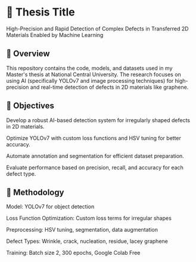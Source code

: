 # 🧠 Thesis Title
High-Precision and Rapid Detection of Complex Defects in Transferred 2D Materials Enabled by Machine Learning

## 📄 Overview
This repository contains the code, models, and datasets used in my Master's thesis at National Central University. The research focuses on using AI (specifically YOLOv7 and image processing techniques) for high-precision and real-time detection of defects in 2D materials like graphene.

## 🎯 Objectives
Develop a robust AI-based detection system for irregularly shaped defects in 2D materials.

Optimize YOLOv7 with custom loss functions and HSV tuning for better accuracy.

Automate annotation and segmentation for efficient dataset preparation.

Evaluate performance based on precision, recall, and accuracy for each defect type.

## 🧪 Methodology
Model: YOLOv7 for object detection

Loss Function Optimization: Custom loss terms for irregular shapes

Preprocessing: HSV tuning, segmentation, data augmentation

Defect Types: Wrinkle, crack, nucleation, residue, lacey graphene

Training: Batch size 2, 300 epochs, Google Colab Free
